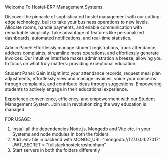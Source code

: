 Welcome To Hostel-ERP Management Systems.

Discover the pinnacle of sophisticated hostel management with our cutting-edge technology, built to take your business operations to new levels. Allocate rooms, handle payments, and enable communication with remarkable simplicity. Take advantage of features like personalized dashboards, automated notifications, and real-time statistics.

Admin Panel:
Effortlessly manage student registrations, track attendance, address complaints, streamline mess operations, and effortlessly generate invoices. Our intuitive interface makes administration a breeze, allowing you to focus on what truly matters: providing exceptional education.

Student Panel:
Gain insight into your attendance records, request meal plan adjustments, effortlessly view and manage invoices, voice your concerns through complaints, and contribute ideas through suggestions. Empowering students to actively engage in their educational experience.

Experience convenience, efficiency, and empowerment with our Student Management System. Join us in revolutionizing the way education is managed.

FOR USAGE:
1. Install all the dependencies Node.js, Mongodb and Vite etc. in your Systems and node modules in both the folders.
2. Add .env file in backend with
   MONGO_URI="mongodb://127.0.0.1:27017"
   JWT_SECRET = "fullstackhostelerpshubham"
3. Start servers in both the folders differently 
   
   








